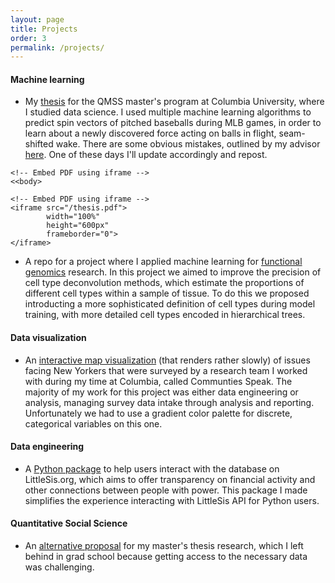 ```yaml
---
layout: page
title: Projects
order: 3
permalink: /projects/
---
```


#### Machine learning
* My <a href="https://github.com/brendanmapes/brendanmapes.github.io/blob/976af98db52c8023cbc9bea254705973eaf6489c/docs/_pdfs/thesis.pdf">thesis</a> for the QMSS master's program at Columbia University, where I studied data science. I used multiple machine learning algorithms to predict spin vectors of pitched baseballs during MLB games, in order to learn about a newly discovered force acting on balls in flight, seam-shifted wake. There are some obvious mistakes, outlined by my advisor <a href="https://github.com/brendanmapes/brendanmapes.github.io/blob/a6dde11913c666319c79f4c571be37df3c0e736e/docs/_pdfs/comments%20(1).pdf">here</a>. One of these days I'll update accordingly and repost.

<!DOCTYPE html>
<html lang="en">
<head>
    <meta charset="UTF-8">
    <meta name="viewport" content="width=device-width, initial-scale=1.0">

</head>
<body>

    <!-- Embed PDF using iframe -->
    <<body>

    <!-- Embed PDF using iframe -->
    <iframe src="/thesis.pdf">
            width="100%" 
            height="600px" 
            frameborder="0">
    </iframe>

</body>
</html>


 
* A repo for a project where I applied machine learning for <a href="https://github.com/brendanmapes/ml4fg_final/blob/main/research_summary.pdf">functional genomics</a> research. In this project we aimed to improve the precision of cell type deconvolution methods, which estimate the proportions of different cell types within a sample of tissue. To do this we proposed introducting a more sophisticated definition of cell types during model training, with more detailed cell types encoded in hierarchical trees. 

#### Data visualization
* An <a href="https://www.communitiesspeakproject.com/boroughs">interactive map visualization</a> (that renders rather slowly) of issues facing New Yorkers that were surveyed by a research team I worked with during my time at Columbia, called Communties Speak. The majority of my work for this project was either data engineering or analysis, managing survey data intake through analysis and reporting. Unfortunately we had to use a gradient color palette for discrete, categorical variables on this one.

####  Data engineering
* A <a href="https://pypi.org/project/littlesis/">Python package</a> to help users interact with the database on LittleSis.org, which aims to offer transparency on financial activity and other connections between people with power. This package I made simplifies the experience interacting with LittleSis API for Python users.

#### Quantitative Social Science
* An <a href="https://www.youtube.com/watch?v=tCmwcU0fP28"> alternative proposal</a> for my master's thesis research, which I left behind in grad school because getting access to the necessary data was challenging. 



